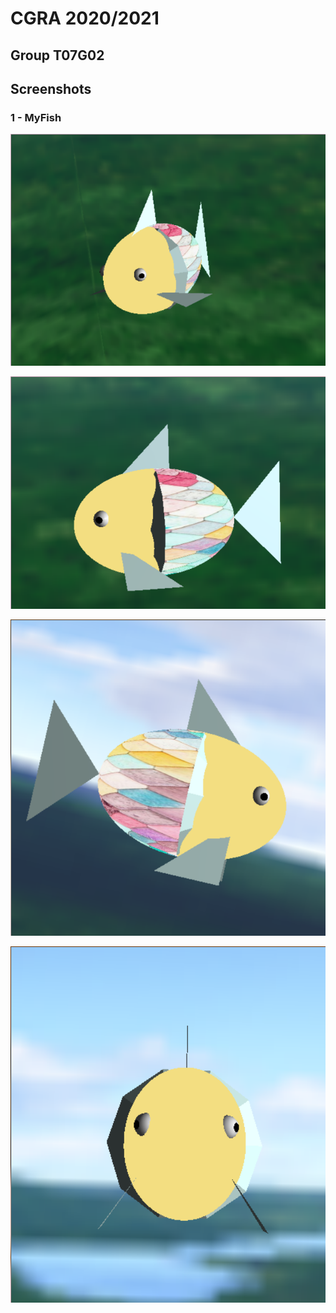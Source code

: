# CGRA 2020/2021

## Group T07G02

## Screenshots

### 1 - MyFish


![Screenshot 1](project/screenshots/proj-t7g02-1a.png)

![Screenshot 2](project/screenshots/proj-t7g02-1b.png)

![Screenshot 3](project/screenshots/proj-t7g02-1c.png)

![Screenshot 4](project/screenshots/proj-t7g02-1d.png)
